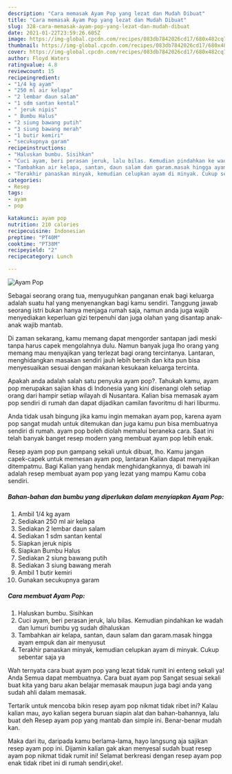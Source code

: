 ```yaml
---
description: "Cara memasak Ayam Pop yang lezat dan Mudah Dibuat"
title: "Cara memasak Ayam Pop yang lezat dan Mudah Dibuat"
slug: 328-cara-memasak-ayam-pop-yang-lezat-dan-mudah-dibuat
date: 2021-01-22T23:59:26.605Z
image: https://img-global.cpcdn.com/recipes/083db7842026cd17/680x482cq70/ayam-pop-foto-resep-utama.jpg
thumbnail: https://img-global.cpcdn.com/recipes/083db7842026cd17/680x482cq70/ayam-pop-foto-resep-utama.jpg
cover: https://img-global.cpcdn.com/recipes/083db7842026cd17/680x482cq70/ayam-pop-foto-resep-utama.jpg
author: Floyd Waters
ratingvalue: 4.8
reviewcount: 15
recipeingredient:
- "1/4 kg ayam"
- "250 ml air kelapa"
- "2 lembar daun salam"
- "1 sdm santan kental"
- " jeruk nipis"
- " Bumbu Halus"
- "2 siung bawang putih"
- "3 siung bawang merah"
- "1 butir kemiri"
- "secukupnya garam"
recipeinstructions:
- "Haluskan bumbu. Sisihkan"
- "Cuci ayam, beri perasan jeruk, lalu bilas. Kemudian pindahkan ke wadah dan lumuri bumbu yg sudah dihaluskan"
- "Tambahkan air kelapa, santan, daun salam dan garam.masak hingga ayam empuk dan air menyusut"
- "Terakhir panaskan minyak, kemudian celupkan ayam di minyak. Cukup sebentar saja ya"
categories:
- Resep
tags:
- ayam
- pop

katakunci: ayam pop 
nutrition: 210 calories
recipecuisine: Indonesian
preptime: "PT40M"
cooktime: "PT38M"
recipeyield: "2"
recipecategory: Lunch

---
```



![Ayam Pop](https://img-global.cpcdn.com/recipes/083db7842026cd17/680x482cq70/ayam-pop-foto-resep-utama.jpg)

Sebagai seorang orang tua, menyuguhkan panganan enak bagi keluarga adalah suatu hal yang menyenangkan bagi kamu sendiri. Tanggung jawab seorang istri bukan hanya menjaga rumah saja, namun anda juga wajib menyediakan keperluan gizi terpenuhi dan juga olahan yang disantap anak-anak wajib mantab.

Di zaman  sekarang, kamu memang dapat mengorder santapan jadi meski tanpa harus capek mengolahnya dulu. Namun banyak juga lho orang yang memang mau menyajikan yang terlezat bagi orang tercintanya. Lantaran, menghidangkan masakan sendiri jauh lebih bersih dan kita pun bisa menyesuaikan sesuai dengan makanan kesukaan keluarga tercinta. 



Apakah anda adalah salah satu penyuka ayam pop?. Tahukah kamu, ayam pop merupakan sajian khas di Indonesia yang kini disenangi oleh setiap orang dari hampir setiap wilayah di Nusantara. Kalian bisa memasak ayam pop sendiri di rumah dan dapat dijadikan camilan favoritmu di hari liburmu.

Anda tidak usah bingung jika kamu ingin memakan ayam pop, karena ayam pop sangat mudah untuk ditemukan dan juga kamu pun bisa membuatnya sendiri di rumah. ayam pop boleh diolah memalui beraneka cara. Saat ini telah banyak banget resep modern yang membuat ayam pop lebih enak.

Resep ayam pop pun gampang sekali untuk dibuat, lho. Kamu jangan capek-capek untuk memesan ayam pop, lantaran Kalian dapat menyajikan ditempatmu. Bagi Kalian yang hendak menghidangkannya, di bawah ini adalah resep membuat ayam pop yang lezat yang mampu Kamu coba sendiri.

<!--inarticleads1-->

##### Bahan-bahan dan bumbu yang diperlukan dalam menyiapkan Ayam Pop:

1. Ambil 1/4 kg ayam
1. Sediakan 250 ml air kelapa
1. Sediakan 2 lembar daun salam
1. Sediakan 1 sdm santan kental
1. Siapkan  jeruk nipis
1. Siapkan  Bumbu Halus
1. Sediakan 2 siung bawang putih
1. Sediakan 3 siung bawang merah
1. Ambil 1 butir kemiri
1. Gunakan secukupnya garam




<!--inarticleads2-->

##### Cara membuat Ayam Pop:

1. Haluskan bumbu. Sisihkan
1. Cuci ayam, beri perasan jeruk, lalu bilas. Kemudian pindahkan ke wadah dan lumuri bumbu yg sudah dihaluskan
1. Tambahkan air kelapa, santan, daun salam dan garam.masak hingga ayam empuk dan air menyusut
1. Terakhir panaskan minyak, kemudian celupkan ayam di minyak. Cukup sebentar saja ya




Wah ternyata cara buat ayam pop yang lezat tidak rumit ini enteng sekali ya! Anda Semua dapat membuatnya. Cara buat ayam pop Sangat sesuai sekali buat kita yang baru akan belajar memasak maupun juga bagi anda yang sudah ahli dalam memasak.

Tertarik untuk mencoba bikin resep ayam pop nikmat tidak ribet ini? Kalau kalian mau, ayo kalian segera buruan siapin alat dan bahan-bahannya, lalu buat deh Resep ayam pop yang mantab dan simple ini. Benar-benar mudah kan. 

Maka dari itu, daripada kamu berlama-lama, hayo langsung aja sajikan resep ayam pop ini. Dijamin kalian gak akan menyesal sudah buat resep ayam pop nikmat tidak rumit ini! Selamat berkreasi dengan resep ayam pop enak tidak ribet ini di rumah sendiri,oke!.

